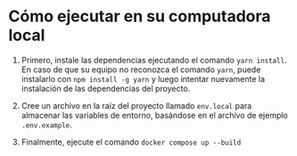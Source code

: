 # Cómo ejecutar en su computadora local

1. Primero, instale las dependencias ejecutando el comando `yarn install`. En caso de que su equipo no reconozca el comando `yarn`, puede instalarlo con `npm install -g yarn` y luego intentar nuevamente la instalación de las dependencias del proyecto.

2. Cree un archivo en la raíz del proyecto llamado `env.local` para almacenar las variables de entorno, basándose en el archivo de ejemplo `.env.example`.

3. Finalmente, ejecute el comando `docker compose up --build`

